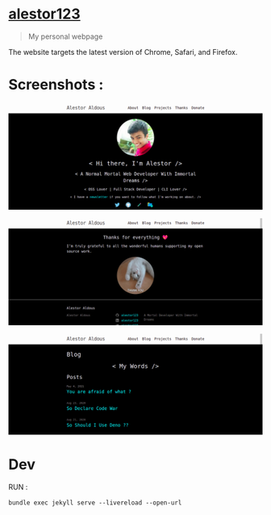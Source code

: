 # [alestor123](http://alestor123.github.io/)
> My personal webpage

The website targets the latest version of Chrome, Safari, and Firefox.

# Screenshots : 

![demo](./demo/shots/aleperweb.png)

![demo](./demo/shots/alperweb1.png)

![demo](./demo/shots/alperweb2.png)

# Dev
RUN :


```
bundle exec jekyll serve --livereload --open-url
```